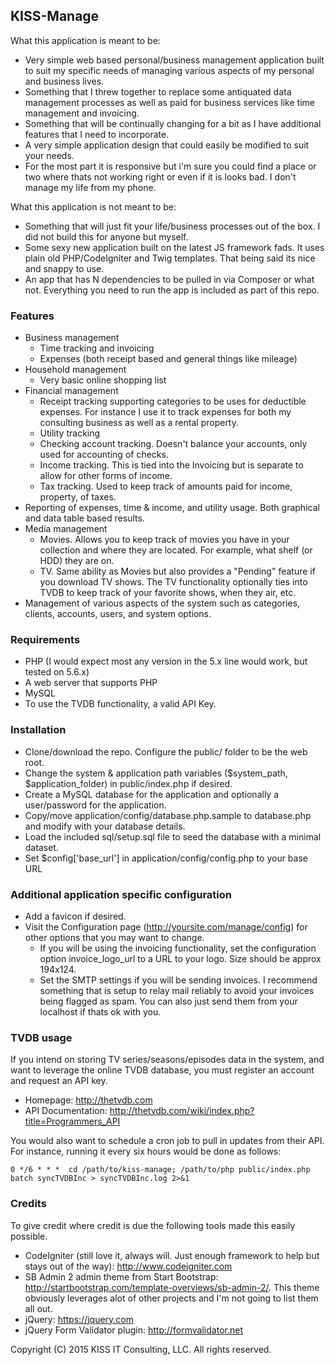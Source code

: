 
## KISS-Manage

What this application is meant to be:

* Very simple web based personal/business management application built to suit my specific needs of managing various aspects of my personal and business lives.
* Something that I threw together to replace some antiquated data management processes as well as paid for business services like time management and invoicing.
* Something that will be continually changing for a bit as I have additional features that I need to incorporate.
* A very simple application design that could easily be modified to suit your needs.
* For the most part it is responsive but i'm sure you could find a place or two where thats not working right or even if it is looks bad.  I don't manage my life from my phone.

What this application is not meant to be:

* Something that will just fit your life/business processes out of the box.  I did not build this for anyone but myself.
* Some sexy new application built on the latest JS framework fads.  It uses plain old PHP/CodeIgniter and Twig templates.  That being said its nice and snappy to use.
* An app that has N dependencies to be pulled in via Composer or what not.  Everything you need to run the app is included as part of this repo.

### Features

* Business management
  * Time tracking and invoicing
  * Expenses (both receipt based and general things like mileage)
* Household management
  * Very basic online shopping list
* Financial management
  * Receipt tracking supporting categories to be uses for deductible expenses.  For instance I use it to track expenses for both my consulting business as well as a rental property.
  * Utility tracking
  * Checking account tracking.  Doesn't balance your accounts, only used for accounting of checks.
  * Income tracking.  This is tied into the Invoicing but is separate to allow for other forms of income.
  * Tax tracking.  Used to keep track of amounts paid for income, property, <insert other kind> of taxes.
* Reporting of expenses, time & income, and utility usage.  Both graphical and data table based results.
* Media management
  * Movies.  Allows you to keep track of movies you have in your collection and where they are located.  For example, what shelf (or HDD) they are on.
  * TV.  Same ability as Movies but also provides a "Pending" feature if you download TV shows.  The TV functionality optionally ties into TVDB to keep track of your favorite shows, when they air, etc.
* Management of various aspects of the system such as categories, clients, accounts, users, and system options.

### Requirements

* PHP (I would expect most any version in the 5.x line would work, but tested on 5.6.x)
* A web server that supports PHP
* MySQL
* To use the TVDB functionality, a valid API Key.

### Installation

* Clone/download the repo.  Configure the public/ folder to be the web root.
* Change the system & application path variables ($system_path, $application_folder) in public/index.php if desired.
* Create a MySQL database for the application and optionally a user/password for the application.
* Copy/move application/config/database.php.sample to database.php and modify with your database details.
* Load the included sql/setup.sql file to seed the database with a minimal dataset.
* Set $config['base_url'] in application/config/config.php to your base URL

### Additional application specific configuration

* Add a favicon if desired.
* Visit the Configuration page (http://yoursite.com/manage/config) for other options that you may want to change.
  * If you will be using the invoicing functionality, set the configuration option invoice_logo_url to a URL to your logo.  Size should be approx 194x124.
  * Set the SMTP settings if you will be sending invoices.  I recommend something that is setup to relay mail reliably to avoid your invoices being flagged as spam.  You can also just send them from your localhost if thats ok with you.
  
### TVDB usage

If you intend on storing TV series/seasons/episodes data in the system, and want to leverage the online TVDB database, you must register
an account and request an API key.
	
* Homepage: http://thetvdb.com
* API Documentation: http://thetvdb.com/wiki/index.php?title=Programmers_API

You would also want to schedule a cron job to pull in updates from their API.  For instance, running it every six hours would be done as follows:

`0 */6 * * *  cd /path/to/kiss-manage; /path/to/php public/index.php batch syncTVDBInc > syncTVDBInc.log 2>&1`


### Credits

To give credit where credit is due the following tools made this easily possible.

* CodeIgniter (still love it, always will.  Just enough framework to help but stays out of the way): http://www.codeigniter.com
* SB Admin 2 admin theme from Start Bootstrap: http://startbootstrap.com/template-overviews/sb-admin-2/.  This theme obviously leverages alot of other projects and I'm not going to list them all out.
* jQuery: https://jquery.com
* jQuery Form Validator plugin: http://formvalidator.net


Copyright (C) 2015 KISS IT Consulting, LLC.  All rights reserved.